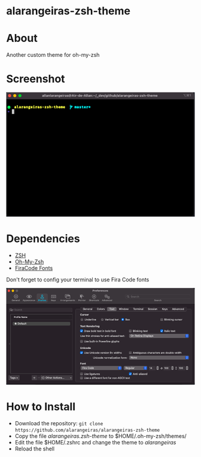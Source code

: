 # alarangeiras-zsh-theme

# About
Another custom theme for oh-my-zsh

# Screenshot 

![](docs/img/screen.png)

# Dependencies

* [ZSH](https://www.zsh.org/)
* [Oh-My-Zsh](https://ohmyz.sh/)
* [FiraCode Fonts](https://github.com/tonsky/FiraCode)

Don't forget to config your terminal to use Fira Code fonts

![](docs/img/iterm-config.png)
# How to Install

* Download the repository: `git clone https://github.com/alarangeiras/alarangeiras-zsh-theme`
* Copy the file *alarangeiras.zsh-theme* to $HOME/.oh-my-zsh/themes/
* Edit the file $HOME/.zshrc and change the theme to *alarangeiras*
* Reload the shell